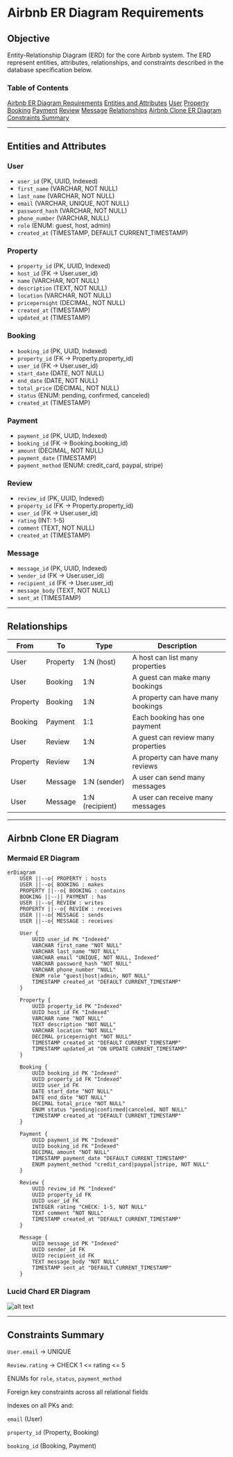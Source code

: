 # Airbnb ER Diagram Requirements

## Objective

Entity-Relationship Diagram (ERD) for the core Airbnb system. The ERD represent
entities, attributes, relationships, and constraints described in the database
specification below.

### Table of Contents

[Airbnb ER Diagram Requirements](#airbnb-er-diagram-requirements)
[Entities and Attributes](#entities-and-attributes)
[User](#user)
[Property](#property)
[Booking](#booking)
[Payment](#payment)
[Review](#review)
[Message](#message)
[Relationships](#relationships)
[Airbnb Clone ER Diagram](#airbnb-clone-er-diagram)
[Constraints Summary](#constraints-summary)

---

## Entities and Attributes

### User

- `user_id` (PK, UUID, Indexed)
- `first_name` (VARCHAR, NOT NULL)
- `last_name` (VARCHAR, NOT NULL)
- `email` (VARCHAR, UNIQUE, NOT NULL)
- `password_hash` (VARCHAR, NOT NULL)
- `phone_number` (VARCHAR, NULL)
- `role` (ENUM: guest, host, admin)
- `created_at` (TIMESTAMP, DEFAULT CURRENT_TIMESTAMP)

### Property

- `property_id` (PK, UUID, Indexed)
- `host_id` (FK → User.user_id)
- `name` (VARCHAR, NOT NULL)
- `description` (TEXT, NOT NULL)
- `location` (VARCHAR, NOT NULL)
- `pricepernight` (DECIMAL, NOT NULL)
- `created_at` (TIMESTAMP)
- `updated_at` (TIMESTAMP)

### Booking

- `booking_id` (PK, UUID, Indexed)
- `property_id` (FK → Property.property_id)
- `user_id` (FK → User.user_id)
- `start_date` (DATE, NOT NULL)
- `end_date` (DATE, NOT NULL)
- `total_price` (DECIMAL, NOT NULL)
- `status` (ENUM: pending, confirmed, canceled)
- `created_at` (TIMESTAMP)

### Payment

- `payment_id` (PK, UUID, Indexed)
- `booking_id` (FK → Booking.booking_id)
- `amount` (DECIMAL, NOT NULL)
- `payment_date` (TIMESTAMP)
- `payment_method` (ENUM: credit_card, paypal, stripe)

### Review

- `review_id` (PK, UUID, Indexed)
- `property_id` (FK → Property.property_id)
- `user_id` (FK → User.user_id)
- `rating` (INT: 1-5)
- `comment` (TEXT, NOT NULL)
- `created_at` (TIMESTAMP)

### Message

- `message_id` (PK, UUID, Indexed)
- `sender_id` (FK → User.user_id)
- `recipient_id` (FK → User.user_id)
- `message_body` (TEXT, NOT NULL)
- `sent_at` (TIMESTAMP)

---

## Relationships

| From     | To       | Type            | Description                        |
| -------- | -------- | --------------- | ---------------------------------- |
| User     | Property | 1:N (host)      | A host can list many properties    |
| User     | Booking  | 1:N             | A guest can make many bookings     |
| Property | Booking  | 1:N             | A property can have many bookings  |
| Booking  | Payment  | 1:1             | Each booking has one payment       |
| User     | Review   | 1:N             | A guest can review many properties |
| Property | Review   | 1:N             | A property can have many reviews   |
| User     | Message  | 1:N (sender)    | A user can send many messages      |
| User     | Message  | 1:N (recipient) | A user can receive many messages   |

---

## Airbnb Clone ER Diagram

### Mermaid ER Diagram

```mermaid
erDiagram
    USER ||--o{ PROPERTY : hosts
    USER ||--o{ BOOKING : makes
    PROPERTY ||--o{ BOOKING : contains
    BOOKING ||--|| PAYMENT : has
    USER ||--o{ REVIEW : writes
    PROPERTY ||--o{ REVIEW : receives
    USER ||--o{ MESSAGE : sends
    USER ||--o{ MESSAGE : receives

    User {
        UUID user_id PK "Indexed"
        VARCHAR first_name "NOT NULL"
        VARCHAR last_name "NOT NULL"
        VARCHAR email "UNIQUE, NOT NULL, Indexed"
        VARCHAR password_hash "NOT NULL"
        VARCHAR phone_number "NULL"
        ENUM role "guest|host|admin, NOT NULL"
        TIMESTAMP created_at "DEFAULT CURRENT_TIMESTAMP"
    }
  
    Property {
        UUID property_id PK "Indexed"
        UUID host_id FK "Indexed"
        VARCHAR name "NOT NULL"
        TEXT description "NOT NULL"
        VARCHAR location "NOT NULL"
        DECIMAL pricepernight "NOT NULL"
        TIMESTAMP created_at "DEFAULT CURRENT_TIMESTAMP"
        TIMESTAMP updated_at "ON UPDATE CURRENT_TIMESTAMP"
    }
  
    Booking {
        UUID booking_id PK "Indexed"
        UUID property_id FK "Indexed"
        UUID user_id FK
        DATE start_date "NOT NULL"
        DATE end_date "NOT NULL"
        DECIMAL total_price "NOT NULL"
        ENUM status "pending|confirmed|canceled, NOT NULL"
        TIMESTAMP created_at "DEFAULT CURRENT_TIMESTAMP"
    }
  
    Payment {
        UUID payment_id PK "Indexed"
        UUID booking_id FK "Indexed"
        DECIMAL amount "NOT NULL"
        TIMESTAMP payment_date "DEFAULT CURRENT_TIMESTAMP"
        ENUM payment_method "credit_card|paypal|stripe, NOT NULL"
    }
  
    Review {
        UUID review_id PK "Indexed"
        UUID property_id FK
        UUID user_id FK
        INTEGER rating "CHECK: 1-5, NOT NULL"
        TEXT comment "NOT NULL"
        TIMESTAMP created_at "DEFAULT CURRENT_TIMESTAMP"
    }
  
    Message {
        UUID message_id PK "Indexed"
        UUID sender_id FK
        UUID recipient_id FK
        TEXT message_body "NOT NULL"
        TIMESTAMP sent_at "DEFAULT CURRENT_TIMESTAMP"
    }
```

### Lucid Chard ER Diagram

![alt text](https://lucid.app/publicSegments/view/d54c101c-eb3a-47fc-8b3f-e462a8da85c0/image.jpeg)

---

## Constraints Summary

`User.email` → UNIQUE

`Review.rating` → CHECK 1 <= rating <= 5

ENUMs for `role`, `status`, `payment_method`

Foreign key constraints across all relational fields

Indexes on all PKs and:

`email` (User)

`property_id` (Property, Booking)

`booking_id` (Booking, Payment)
